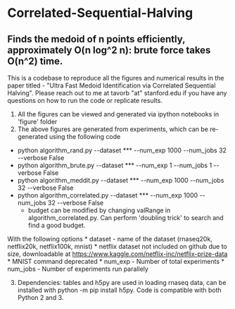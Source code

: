 # Correlated-Sequential-Halving
## Finds the medoid of n points efficiently, approximately O(n log^2 n): brute force takes O(n^2) time.

This is a codebase to reproduce all the figures and numerical results in the paper titled - "Ultra Fast Medoid Identification via Correlated Sequential Halving". Please reach out to me at tavorb "at" stanford.edu if you have any questions on how to run the code or replicate results.

 1) All the figures can be viewed and generated via ipython notebooks in 'figure' folder
 2) The above figures are generated from experiments, which can be re-generated using the following code

  * python algorithm_rand.py --dataset *** --num_exp 1000 --num_jobs 32 --verbose False
  * python algorithm_brute.py --dataset *** --num_exp 1 --num_jobs 1 --verbose False
  * python algorithm_meddit.py --dataset *** --num_exp 1000 --num_jobs 32 --verbose False
  * python algorithm_correlated.py --dataset *** --num_exp 1000 --num_jobs 32 --verbose False
  	* budget can be modified by changing valRange in algorithm_correlated.py. Can perform 'doubling trick' to search and find a good budget.

With the following options
    * dataset - name of the dataset (rnaseq20k, netflix20k, netflix100k, mnist)
    	* netflix dataset not included on github due to size, downloadable at https://www.kaggle.com/netflix-inc/netflix-prize-data
    	* MNIST command deprecated
    * num_exp - Number of total experiments
    * num_jobs - Number of experiments run parallely
  
3) Dependencies: tables and h5py are used in loading rnaseq data, can be installed with python -m pip install h5py. Code is compatible with both Python 2 and 3.